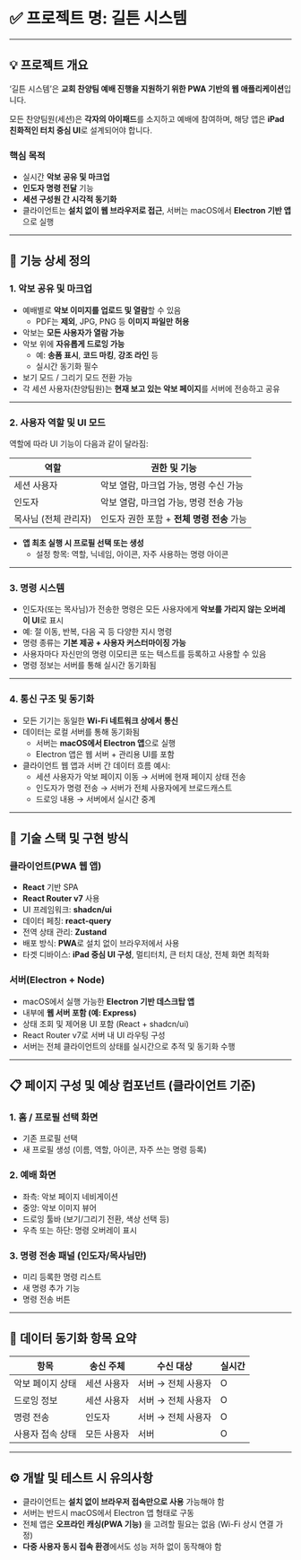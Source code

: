 # **✅ 프로젝트 명: 길튼 시스템**

---

## **💡 프로젝트 개요**

‘길튼 시스템’은 **교회 찬양팀 예배 진행을 지원하기 위한 PWA 기반의 웹 애플리케이션**입니다.

모든 찬양팀원(세션)은 **각자의 아이패드**를 소지하고 예배에 참여하며, 해당 앱은 **iPad 친화적인 터치 중심 UI**로 설계되어야 합니다.

### **핵심 목적**

- 실시간 **악보 공유 및 마크업**
- **인도자 명령 전달** 기능
- **세션 구성원 간 시각적 동기화**
- 클라이언트는 **설치 없이 웹 브라우저로 접근**, 서버는 macOS에서 **Electron 기반 앱**으로 실행

---

## **🧩 기능 상세 정의**

### **1. 악보 공유 및 마크업**

- 예배별로 **악보 이미지를 업로드 및 열람**할 수 있음
    - PDF는 **제외**, JPG, PNG 등 **이미지 파일만 허용**
- 악보는 **모든 사용자가 열람 가능**
- 악보 위에 **자유롭게 드로잉 가능**
    - 예: **송폼 표시**, **코드 마킹**, **강조 라인** 등
    - 실시간 동기화 필수
- 보기 모드 / 그리기 모드 전환 가능
- 각 세션 사용자(찬양팀원)는 **현재 보고 있는 악보 페이지**를 서버에 전송하고 공유

---

### **2. 사용자 역할 및 UI 모드**

역할에 따라 UI 기능이 다음과 같이 달라짐:

| **역할**       | **권한 및 기능**                 |
|--------------|-----------------------------|
| 세션 사용자       | 악보 열람, 마크업 가능, 명령 수신 가능     |
| 인도자          | 악보 열람, 마크업 가능, 명령 전송 가능     |
| 목사님 (전체 관리자) | 인도자 권한 포함 + **전체 명령 전송** 가능 |

- **앱 최초 실행 시 프로필 선택 또는 생성**
    - 설정 항목: 역할, 닉네임, 아이콘, 자주 사용하는 명령 아이콘

---

### **3. 명령 시스템**

- 인도자(또는 목사님)가 전송한 명령은 모든 사용자에게 **악보를 가리지 않는 오버레이 UI**로 표시
- 예: 절 이동, 반복, 다음 곡 등 다양한 지시 명령
- 명령 종류는 **기본 제공 + 사용자 커스터마이징 가능**
- 사용자마다 자신만의 명령 이모티콘 또는 텍스트를 등록하고 사용할 수 있음
- 명령 정보는 서버를 통해 실시간 동기화됨

---

### **4. 통신 구조 및 동기화**

- 모든 기기는 동일한 **Wi-Fi 네트워크 상에서 통신**
- 데이터는 로컬 서버를 통해 동기화됨
    - 서버는 **macOS에서 Electron 앱**으로 실행
    - Electron 앱은 웹 서버 + 관리용 UI를 포함
- 클라이언트 웹 앱과 서버 간 데이터 흐름 예시:
    - 세션 사용자가 악보 페이지 이동 → 서버에 현재 페이지 상태 전송
    - 인도자가 명령 전송 → 서버가 전체 사용자에게 브로드캐스트
    - 드로잉 내용 → 서버에서 실시간 중계

---

## **🔧 기술 스택 및 구현 방식**

### **클라이언트(PWA 웹 앱)**

- **React** 기반 SPA
- **React Router v7** 사용
- UI 프레임워크: **shadcn/ui**
- 데이터 페칭: **react-query**
- 전역 상태 관리: **Zustand**
- 배포 방식: **PWA**로 설치 없이 브라우저에서 사용
- 타겟 디바이스: **iPad 중심 UI 구성**, 멀티터치, 큰 터치 대상, 전체 화면 최적화

### **서버(Electron + Node)**

- macOS에서 실행 가능한 **Electron 기반 데스크탑 앱**
- 내부에 **웹 서버 포함 (예: Express)**
- 상태 조회 및 제어용 UI 포함 (React + shadcn/ui)
- React Router v7로 서버 내 UI 라우팅 구성
- 서버는 전체 클라이언트의 상태를 실시간으로 추적 및 동기화 수행

---

## **📋 페이지 구성 및 예상 컴포넌트 (클라이언트 기준)**

### **1. 홈 / 프로필 선택 화면**

- 기존 프로필 선택
- 새 프로필 생성 (이름, 역할, 아이콘, 자주 쓰는 명령 등록)

### **2. 예배 화면**

- 좌측: 악보 페이지 네비게이션
- 중앙: 악보 이미지 뷰어
- 드로잉 툴바 (보기/그리기 전환, 색상 선택 등)
- 우측 또는 하단: 명령 오버레이 표시

### **3. 명령 전송 패널 (인도자/목사님만)**

- 미리 등록한 명령 리스트
- 새 명령 추가 기능
- 명령 전송 버튼

---

## **📡 데이터 동기화 항목 요약**

| **항목**    | **송신 주체** | **수신 대상**   | **실시간** |
|-----------|-----------|-------------|---------|
| 악보 페이지 상태 | 세션 사용자    | 서버 → 전체 사용자 | O       |
| 드로잉 정보    | 세션 사용자    | 서버 → 전체 사용자 | O       |
| 명령 전송     | 인도자       | 서버 → 전체 사용자 | O       |
| 사용자 접속 상태 | 모든 사용자    | 서버          | O       |

---

## **⚙️ 개발 및 테스트 시 유의사항**

- 클라이언트는 **설치 없이 브라우저 접속만으로 사용** 가능해야 함
- 서버는 반드시 macOS에서 Electron 앱 형태로 구동
- 전체 앱은 **오프라인 캐싱(PWA 기능)** 을 고려할 필요는 없음 (Wi-Fi 상시 연결 가정)
- **다중 사용자 동시 접속 환경**에서도 성능 저하 없이 동작해야 함
